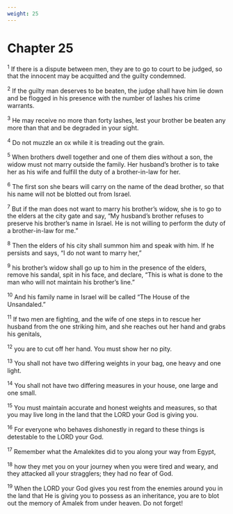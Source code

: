 ```yaml
---
weight: 25
---
```


# Chapter 25

<sup>1</sup> If there is a dispute between men, they are to go to court to be judged, so that the innocent may be acquitted and the guilty condemned. 

<sup>2</sup> If the guilty man deserves to be beaten, the judge shall have him lie down and be flogged in his presence with the number of lashes his crime warrants. 

<sup>3</sup> He may receive no more than forty lashes, lest your brother be beaten any more than that and be degraded in your sight. 

<sup>4</sup> Do not muzzle an ox while it is treading out the grain. 

<sup>5</sup> When brothers dwell together and one of them dies without a son, the widow must not marry outside the family. Her husband’s brother is to take her as his wife and fulfill the duty of a brother-in-law for her. 

<sup>6</sup> The first son she bears will carry on the name of the dead brother, so that his name will not be blotted out from Israel. 

<sup>7</sup> But if the man does not want to marry his brother’s widow, she is to go to the elders at the city gate and say, “My husband’s brother refuses to preserve his brother’s name in Israel. He is not willing to perform the duty of a brother-in-law for me.” 

<sup>8</sup> Then the elders of his city shall summon him and speak with him. If he persists and says, “I do not want to marry her,” 

<sup>9</sup> his brother’s widow shall go up to him in the presence of the elders, remove his sandal, spit in his face, and declare, “This is what is done to the man who will not maintain his brother’s line.” 

<sup>10</sup> And his family name in Israel will be called “The House of the Unsandaled.” 

<sup>11</sup> If two men are fighting, and the wife of one steps in to rescue her husband from the one striking him, and she reaches out her hand and grabs his genitals, 

<sup>12</sup> you are to cut off her hand. You must show her no pity. 

<sup>13</sup> You shall not have two differing weights in your bag, one heavy and one light. 

<sup>14</sup> You shall not have two differing measures in your house, one large and one small. 

<sup>15</sup> You must maintain accurate and honest weights and measures, so that you may live long in the land that the LORD your God is giving you. 

<sup>16</sup> For everyone who behaves dishonestly in regard to these things is detestable to the LORD your God. 

<sup>17</sup> Remember what the Amalekites did to you along your way from Egypt, 

<sup>18</sup> how they met you on your journey when you were tired and weary, and they attacked all your stragglers; they had no fear of God. 

<sup>19</sup> When the LORD your God gives you rest from the enemies around you in the land that He is giving you to possess as an inheritance, you are to blot out the memory of Amalek from under heaven. Do not forget! 


